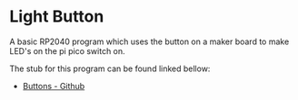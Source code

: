 
# Light Button
A basic RP2040 program which uses the button on a maker board to make LED's on the pi pico switch on.

The stub for this program can be found linked bellow:
- [Buttons - Github](https://github.com/W8up/Buttons)